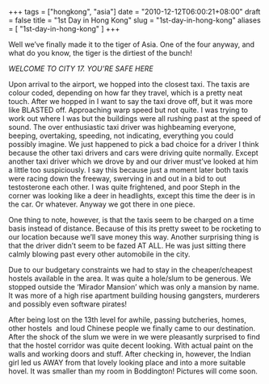 +++
tags = ["hongkong", "asia"]
date = "2010-12-12T06:00:21+08:00"
draft = false
title = "1st Day in Hong Kong"
slug = "1st-day-in-hong-kong"
aliases = [
	"1st-day-in-hong-kong"
]
+++

Well we’ve finally made it to the tiger of Asia. One of the four anyway, and what do you know, the tiger is the dirtiest of the bunch!

*WELCOME TO CITY 17. YOU’RE SAFE HERE*

Upon arrival to the airport, we hopped into the closest taxi. The taxis are colour coded, depending on how far they travel, which is a pretty neat touch. After we hopped in I want to say the taxi drove off, but it was more like BLASTED off. Approaching warp speed but not quite. I was trying to work out where I was but the buildings were all rushing past at the speed of sound. The over enthusiastic taxi driver was highbeaming everyone, beeping, overtaking, speeding, not indicating, everything you could possibly imagine. We just happened to pick a bad choice for a driver I think because the other taxi drivers and cars were driving quite normally. Except another taxi driver which we drove by and our driver must’ve looked at him a little too suspiciously. I say this because just a moment later both taxis were racing down the freeway, swerving in and out in a bid to out testosterone each other. I was quite frightened, and poor Steph in the corner was looking like a deer in headlights, except this time the deer is in the car. Or whatever. Anyway we got there in one piece.

One thing to note, however, is that the taxis seem to be charged on a time basis instead of distance. Because of this its pretty sweet to be rocketing to our location because we’ll save money this way. Another surprising thing is that the driver didn’t seem to be fazed AT ALL. He was just sitting there calmly blowing past every other automobile in the city.

Due to our budgetary constraints we had to stay in the cheaper/cheapest hostels available in the area. It was quite a hole/slum to be generous. We stopped outside the ‘Mirador Mansion’ which was only a mansion by name. It was more of a high rise apartment building housing gangsters, murderers and possibly even software pirates!

After being lost on the 13th level for awhile, passing butcheries, homes, other hostels  and loud Chinese people we finally came to our destination. After the shock of the slum we were in we were pleasantly surprised to find that the hostel corridor was quite decent looking. With actual paint on the walls and working doors and stuff. After checking in, however, the Indian girl led us AWAY from that lovely looking place and into a more suitable hovel. It was smaller than my room in Boddington! Pictures will come soon.


